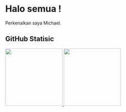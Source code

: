 # Halo semua !

Perkenalkan saya Michael.  

## GitHub Statisic  
<p align="left">
<a href="https://github.com/M1cH4W1n1">
  <img height="180em" src="https://github-readme-stats-eight-theta.vercel.app/api?username=M1cH4W1n1&show_icons=true&theme=algolia&include_all_commits=true&count_private=true"/>
  <img height="180em" src="https://github-readme-stats-eight-theta.vercel.app/api/top-langs/?username=M1cH4W1n1&layout=compact&theme=algolia"/>
</a>
</p>
